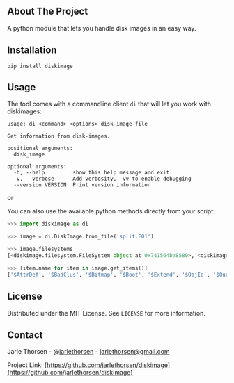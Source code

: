 ## About The Project

A python module that lets you handle disk images in an easy way.

## Installation

`pip install diskimage`

## Usage
The tool comes with a commandline client `di` that will let you work with diskimages:

```
usage: di <command> <options> disk-image-file

Get information from disk-images.

positional arguments:
  disk_image

optional arguments:
  -h, --help         show this help message and exit
  -v, --verbose      Add verbosity, -vv to enable debugging
  --version VERSION  Print version information
```

or

You can also use the available python methods directly from your script:

```python
>>> import diskimage as di

>>> image = di.DiskImage.from_file('split.E01')

>>> image.filesystems
[<diskimage.filesystem.FileSystem object at 0x741564ba8580>, <diskimage.filesystem.FileSystem object at 0x741564ba8100>]

>>> [item.name for item in image.get_items()]
['$AttrDef', '$BadClus', '$Bitmap', '$Boot', '$Extend', '$ObjId', '$Quota', '$Reparse', '$LogFile', '$MFT', '$MFTMirr', '$Secure', '$UpCase', '$Volume', 'secret.txt', '$OrphanFiles', '$AttrDef', '$BadClus', '$Bitmap', '$Boot', '$Extend', '$ObjId', '$Quota', '$Reparse', '$LogFile', '$MFT', '$MFTMirr', '$Secure', '$UpCase', '$Volume', 'secret.txt', '$OrphanFiles']
```

## License

Distributed under the MIT License. See `LICENSE` for more information.


## Contact

Jarle Thorsen - [@jarlethorsen](https://twitter.com/jarlethorsen) - jarlethorsen@gmail.com

Project Link: [https://github.com/jarlethorsen/diskimage](https://github.com/jarlethorsen/diskimage)
